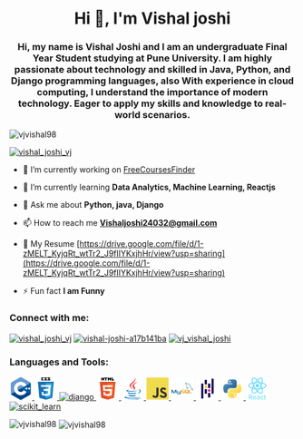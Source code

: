 <h1 align="center">Hi 👋, I'm Vishal joshi</h1>
<h3 align="center">Hi, my name is Vishal Joshi and I am an undergraduate Final Year Student studying at Pune University. I am highly passionate about technology and skilled in Java, Python, and Django programming languages, also With experience in cloud computing, I understand the importance of modern technology. Eager to apply my skills and knowledge to real-world scenarios.</h3>

<p align="left"> <img src="https://komarev.com/ghpvc/?username=vjvishal98&label=Profile%20views&color=0e75b6&style=flat" alt="vjvishal98" /> </p>

<p align="left"> <a href="https://twitter.com/vishal_joshi_vj" target="blank"><img src="https://img.shields.io/twitter/follow/vishal_joshi_vj?logo=twitter&style=for-the-badge" alt="vishal_joshi_vj" /></a> </p>

- 🔭 I’m currently working on [FreeCoursesFinder](https://freecoursesfinder.pythonanywhere.com/)

- 🌱 I’m currently learning **Data Analytics, Machine Learning, Reactjs**

- 💬 Ask me about **Python, java, Django**

- 📫 How to reach me **Vishaljoshi24032@gmail.com**

- 📄 My Resume [https://drive.google.com/file/d/1-zMELT_KyjqRt_wtTr2_J9flIYKxjhHr/view?usp=sharing](https://drive.google.com/file/d/1-zMELT_KyjqRt_wtTr2_J9flIYKxjhHr/view?usp=sharing)

- ⚡ Fun fact **I am Funny**

<h3 align="left">Connect with me:</h3>
<p align="left">
<a href="https://twitter.com/vishal_joshi_vj" target="blank"><img align="center" src="https://raw.githubusercontent.com/rahuldkjain/github-profile-readme-generator/master/src/images/icons/Social/twitter.svg" alt="vishal_joshi_vj" height="30" width="40" /></a>
<a href="https://linkedin.com/in/vishal-joshi-a17b141ba" target="blank"><img align="center" src="https://raw.githubusercontent.com/rahuldkjain/github-profile-readme-generator/master/src/images/icons/Social/linked-in-alt.svg" alt="vishal-joshi-a17b141ba" height="30" width="40" /></a>
<a href="https://instagram.com/vj_vishal_joshi" target="blank"><img align="center" src="https://raw.githubusercontent.com/rahuldkjain/github-profile-readme-generator/master/src/images/icons/Social/instagram.svg" alt="vj_vishal_joshi" height="30" width="40" /></a>
</p>

<h3 align="left">Languages and Tools:</h3>
<p align="left"> <a href="https://www.w3schools.com/cpp/" target="_blank" rel="noreferrer"> <img src="https://raw.githubusercontent.com/devicons/devicon/master/icons/cplusplus/cplusplus-original.svg" alt="cplusplus" width="40" height="40"/> </a> <a href="https://www.w3schools.com/css/" target="_blank" rel="noreferrer"> <img src="https://raw.githubusercontent.com/devicons/devicon/master/icons/css3/css3-original-wordmark.svg" alt="css3" width="40" height="40"/> </a> <a href="https://www.djangoproject.com/" target="_blank" rel="noreferrer"> <img src="https://cdn.worldvectorlogo.com/logos/django.svg" alt="django" width="40" height="40"/> </a> <a href="https://www.w3.org/html/" target="_blank" rel="noreferrer"> <img src="https://raw.githubusercontent.com/devicons/devicon/master/icons/html5/html5-original-wordmark.svg" alt="html5" width="40" height="40"/> </a> <a href="https://www.java.com" target="_blank" rel="noreferrer"> <img src="https://raw.githubusercontent.com/devicons/devicon/master/icons/java/java-original.svg" alt="java" width="40" height="40"/> </a> <a href="https://developer.mozilla.org/en-US/docs/Web/JavaScript" target="_blank" rel="noreferrer"> <img src="https://raw.githubusercontent.com/devicons/devicon/master/icons/javascript/javascript-original.svg" alt="javascript" width="40" height="40"/> </a> <a href="https://www.mysql.com/" target="_blank" rel="noreferrer"> <img src="https://raw.githubusercontent.com/devicons/devicon/master/icons/mysql/mysql-original-wordmark.svg" alt="mysql" width="40" height="40"/> </a> <a href="https://pandas.pydata.org/" target="_blank" rel="noreferrer"> <img src="https://raw.githubusercontent.com/devicons/devicon/2ae2a900d2f041da66e950e4d48052658d850630/icons/pandas/pandas-original.svg" alt="pandas" width="40" height="40"/> </a> <a href="https://www.python.org" target="_blank" rel="noreferrer"> <img src="https://raw.githubusercontent.com/devicons/devicon/master/icons/python/python-original.svg" alt="python" width="40" height="40"/> </a> <a href="https://reactjs.org/" target="_blank" rel="noreferrer"> <img src="https://raw.githubusercontent.com/devicons/devicon/master/icons/react/react-original-wordmark.svg" alt="react" width="40" height="40"/> </a> <a href="https://scikit-learn.org/" target="_blank" rel="noreferrer"> <img src="https://upload.wikimedia.org/wikipedia/commons/0/05/Scikit_learn_logo_small.svg" alt="scikit_learn" width="40" height="40"/> </a> </p>

<p><img align="left" src="https://github-readme-stats.vercel.app/api/top-langs?username=vjvishal98&show_icons=true&locale=en&layout=compact" alt="vjvishal98" /></p>

<p>&nbsp;<img align="center" src="https://github-readme-stats.vercel.app/api?username=vjvishal98&show_icons=true&locale=en" alt="vjvishal98" /></p>
